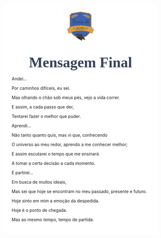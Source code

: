 

<style>

body { 
  background-image: url("../imagens/fundo9.png");
  background-repeat: no-repeat;
  background-attachment: fixed;
  background-position: center; 
}

#example3 {
  border-radius: 6px;
  padding: 25px;
  background-color: white;
  background-repeat: no-repeat;
  background-origin: content-box;
  background-position: center;
}

.alert {
  padding: 20px;
  background-color: #f44336;
  color: white;
}

.closebtn {
  margin-left: 15px;
  color: white;
  font-weight: bold;
  float: right;
  font-size: 22px;
  line-height: 20px;
  cursor: pointer;
  transition: 0.3s;
}

.closebtn:hover {
  color: black;
}
</style>

<link href="https://fonts.googleapis.com/css?family=Dancing+Script&display=swap" rel="stylesheet">

<div id="example3">
<center><img src="../imagens/turma2.png" style="width:20%"/></center>


<center> 



<h1 style="font-family:'Dancing Script', cursive; color:#38425B;"><font size="12"><strong>Mensagem Final</strong></font></h1>

<p style="text-align: justify;">
</p>


<p style="text-align: justify;">
Andei…</p>

<p style="text-align: justify;">
Por caminhos difíceis, eu sei.</p>

<p style="text-align: justify;">
Mas olhando o chão sob meus pés, vejo a vida correr.</p>

<p style="text-align: justify;">
E assim, a cada passo que der,</p>

<p style="text-align: justify;">
Tentarei fazer o melhor que puder.</p>

<p style="text-align: justify;">
Aprendi…</p>

<p style="text-align: justify;">
Não tanto quanto quis, mas vi que, conhecendo</p>

<p style="text-align: justify;">
O universo ao meu redor, aprendo a me conhecer melhor;</p>

<p style="text-align: justify;">
E assim escutarei o tempo que me ensinará</p>

<p style="text-align: justify;">
A tomar a certa decisão a cada momento.</p>

<p style="text-align: justify;">
E partirei…</p>

<p style="text-align: justify;">
Em busca de muitos ideais,</p>

<p style="text-align: justify;">
Mas sei que hoje se encontram no meu passado, presente e futuro.</p>

<p style="text-align: justify;">
Hoje sinto em mim a emoção da despedida.</p>

<p style="text-align: justify;">
Hoje é o ponto de chegada.</p>

<p style="text-align: justify;">
Mas ao mesmo tempo, tempo de partida.</p>





</div>


